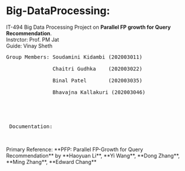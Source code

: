 # Big-DataProcessing:
IT-494 Big Data Processing Project on **Parallel FP growth for Query Recommendation**.<br>
Instrctor: Prof. PM Jat<br>
Guide: Vinay Sheth
<pre>
Group Members: Soudamini Kidambi (202003011)<br>
               Chaitri Gudhka    (202003022)<br>
               Binal Patel       (202003035)<br>
               Bhavajna Kallakuri (202003046)<br>
 </pre>       
 <br>
 <pre>
 Documentation:
 
 </pre>
Primary Reference: **PFP: Parallel FP-Growth for Query Recommendation** by **Haoyuan Li**, **Yi Wang**, **Dong Zhang**, **Ming Zhang**, **Edward Chang**
